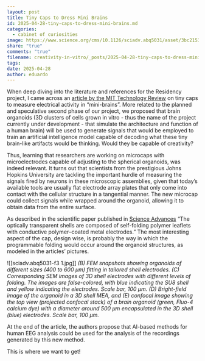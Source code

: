 ```yaml
---
layout: post
title: Tiny Caps to Dress Mini Brains
id: 2025-04-28-tiny-caps-to-dress-mini-brains.md
categories:
  - cabinet of curiosities
image: https://www.science.org/cms/10.1126/sciadv.abq5031/asset/3bc21532-23f1-49e8-9f42-699b459528fd/assets/images/large/sciadv.abq5031-f3.jpg
share: "true"
comments: "true"
filename: creativity-in-vitro/_posts/2025-04-28-tiny-caps-to-dress-mini-brains.md
tags: 
date: 2025-04-28
author: eduardo
---
```



When deep diving into the literature and references for the Residency project, I came across an [article by the MIT Technology Review](https://www.technologyreview.com/2022/08/17/1058090/mini-caps-measure-activity-lab-grown-minibrains/) on tiny caps to measure electrical activity in “mini-brains”. More related to the planned and speculative second phase of our project, we proposed that brain organoids (3D clusters of cells grown in vitro - thus the name of the project currently under development - that simulate the architecture and function of a human brain) will be used to generate signals that would be employed to train an artificial intelligence model capable of decoding what these tiny brain-like artifacts would be thinking. Would they be capable of creativity?

Thus, learning that researchers are working on microcaps with microelectrodes capable of adjusting to the spherical organoids, was indeed relevant. It turns out that scientists from the prestigious Johns Hopkins University are tackling the important hurdle of measuring the signals fired by neurons in these microscopic assemblies, given that today’s available tools are usually flat electrode array plates that only come into contact with the cellular structure in a tangential manner. The new microcap could collect signals while wrapped around the organoid, allowing it to obtain data from the entire surface.

As described in the scientific paper published in [Science Advances](https://www.science.org/doi/10.1126/sciadv.abq5031) “The optically transparent shells are composed of self-folding polymer leaflets with conductive polymer–coated metal electrodes.” The most interesting aspect of the cap, design wise, is probably the way in which the programmable folding would occur around the organoid structures, as modeled in the articles’ pictures.

![[sciadv.abq5031-f3 1.jpg]]
*(B) FEM snapshots showing organoids of different sizes (400 to 600 μm) fitting in tailored shell electrodes. (C) Corresponding SEM images of 3D shell electrodes with different levels of folding. The images are false-colored, with blue indicating the SU8 shell and yellow indicating the electrodes. Scale bar, 100 μm. (D) Bright-field image of the organoid in a 3D shell MEA, and (E) confocal image showing the top view (projected confocal stack) of a brain organoid (green, Fluo-4 calcium dye) with a diameter around 500 μm encapsulated in the 3D shell (blue) electrodes. Scale bar, 100 μm.*

At the end of the article, the authors propose that AI-based methods for human EEG analysis could be used for the analysis of the recordings generated by this new method.

This is where we want to get!